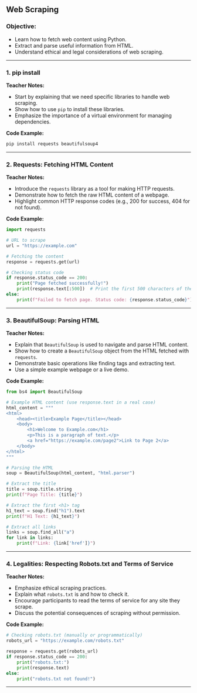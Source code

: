 ## **Web Scraping**

### **Objective:**

- Learn how to fetch web content using Python.
- Extract and parse useful information from HTML.
- Understand ethical and legal considerations of web scraping.

---

### **1. pip install**

**Teacher Notes:**

- Start by explaining that we need specific libraries to handle web scraping.
- Show how to use `pip` to install these libraries.
- Emphasize the importance of a virtual environment for managing dependencies.

**Code Example:**

```bash
pip install requests beautifulsoup4
```

---

### **2. Requests: Fetching HTML Content**

**Teacher Notes:**

- Introduce the `requests` library as a tool for making HTTP requests.
- Demonstrate how to fetch the raw HTML content of a webpage.
- Highlight common HTTP response codes (e.g., 200 for success, 404 for not found).

**Code Example:**

```python
import requests

# URL to scrape
url = "https://example.com"

# Fetching the content
response = requests.get(url)

# Checking status code
if response.status_code == 200:
    print("Page fetched successfully!")
    print(response.text[:500])  # Print the first 500 characters of the page content
else:
    print(f"Failed to fetch page. Status code: {response.status_code}")
```

---

### **3. BeautifulSoup: Parsing HTML**

**Teacher Notes:**

- Explain that `BeautifulSoup` is used to navigate and parse HTML content.
- Show how to create a `BeautifulSoup` object from the HTML fetched with `requests`.
- Demonstrate basic operations like finding tags and extracting text.
- Use a simple example webpage or a live demo.

**Code Example:**

```python
from bs4 import BeautifulSoup

# Example HTML content (use response.text in a real case)
html_content = """
<html>
    <head><title>Example Page</title></head>
    <body>
        <h1>Welcome to Example.com</h1>
        <p>This is a paragraph of text.</p>
        <a href="https://example.com/page2">Link to Page 2</a>
    </body>
</html>
"""

# Parsing the HTML
soup = BeautifulSoup(html_content, "html.parser")

# Extract the title
title = soup.title.string
print(f"Page Title: {title}")

# Extract the first <h1> tag
h1_text = soup.find("h1").text
print(f"H1 Text: {h1_text}")

# Extract all links
links = soup.find_all("a")
for link in links:
    print(f"Link: {link['href']}")
```

---

### **4. Legalities: Respecting Robots.txt and Terms of Service**

**Teacher Notes:**

- Emphasize ethical scraping practices.
- Explain what `robots.txt` is and how to check it.
- Encourage participants to read the terms of service for any site they scrape.
- Discuss the potential consequences of scraping without permission.

**Code Example:**

```python
# Checking robots.txt (manually or programmatically)
robots_url = "https://example.com/robots.txt"

response = requests.get(robots_url)
if response.status_code == 200:
    print("robots.txt:")
    print(response.text)
else:
    print("robots.txt not found!")
```

---
